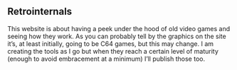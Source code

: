 ## Retrointernals

This website is about having a peek under the hood of old video games and seeing how they work. As you can probably tell by the graphics on the site it’s, at least initially, going to be C64 games, but this may change. I am creating the tools as I go but when they reach a certain level of maturity (enough to avoid embracement at a minimum) I’ll publish those too.
